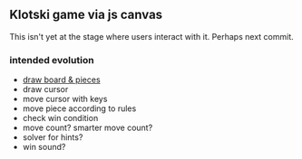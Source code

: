 ## Klotski game via js canvas

This isn't yet at the stage where users interact with it. Perhaps next commit.

### intended evolution

* <u>draw board & pieces</u>
* draw cursor
* move cursor with keys
* move piece according to rules
* check win condition
* move count? smarter move count?
* solver for hints?
* win sound?
